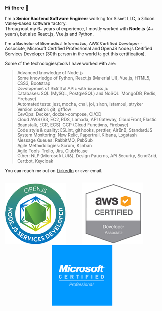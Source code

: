 ### Hi there 👋

I'm a **Senior Backend Software Engineer** working for Sisnet LLC, a Silicon Valley-based software factory.  
Throughout my 6+ years of experience, I mostly worked with **Node.js** (4+ years), but also React.js, Vue.js and Python.

I'm a Bachelor of Biomedical Informatics, AWS Certified Developer - Associate, Microsoft Certified Professional and OpenJS Node.js Certified Services Developer (30th person in the world to get this certification).

Some of the technologies/tools I have worked with are:

> Advanced knowledge of Node.js  
> Some knowledge of Python, React.js (Material UI), Vue.js, HTML5, CSS3, Bootstrap   
> Development of RESTful APIs with Express.js  
> Databases: SQL (MySQL, PostgreSQL) and NoSQL (MongoDB, Redis, Firebase)   
> Automated tests: jest, mocha, chai, joi, sinon, istambul, stryker   
> Version control: git, gitflow   
> DevOps: Docker, docker-compose, CI/CD   
> Cloud AWS (S3, EC2, RDS, Lambda, API Gateway, CloudFront, Elastic Beanstalk, ECR, ECS), GCP (Cloud Functions, Firebase)   
> Code style & quality: ESLint, git hooks, prettier, AirBnB, StandardJS   
> System Monitoring: New Relic, Papertrail, Kibana, Logstash   
> Message Queues: RabbitMQ, PubSub  
> Agile Methodologies: Scrum, Kanban   
> Agile Tools: Trello, Jira, ClubHouse   
> Other: NLP (Microsoft LUIS), Design Patterns, API Security, SendGrid, Certbot, Keycloak   

You can reach me out on [LinkedIn](https://www.linkedin.com/in/amirelemam) or over email.  
<div style="text-align: center;">
<br />
<img src="./img/openjs.png" alt="Node.js Certified Services Developer" width="200" style="padding-right: 50px" />
<img src="./img/aws.png" alt="AWS Certified Developer - Associate" width="200" style="padding-right: 50px"/>
<img src="./img/microsoft.png" alt="Microsoft Certified Professional" width="200"/>
</div>
